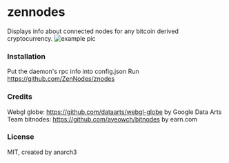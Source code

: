 # zennodes
Displays info about connected nodes for any bitcoin derived cryptocurrency.
![example pic](http://i.imgur.com/qQAxdJX.png)

### Installation
Put the daemon's rpc info into config.json
Run https://github.com/ZenNodes/znodes

### Credits
Webgl globe: https://github.com/dataarts/webgl-globe by Google Data Arts Team
bitnodes: https://github.com/ayeowch/bitnodes by earn.com

### License
MIT, created by anarch3
